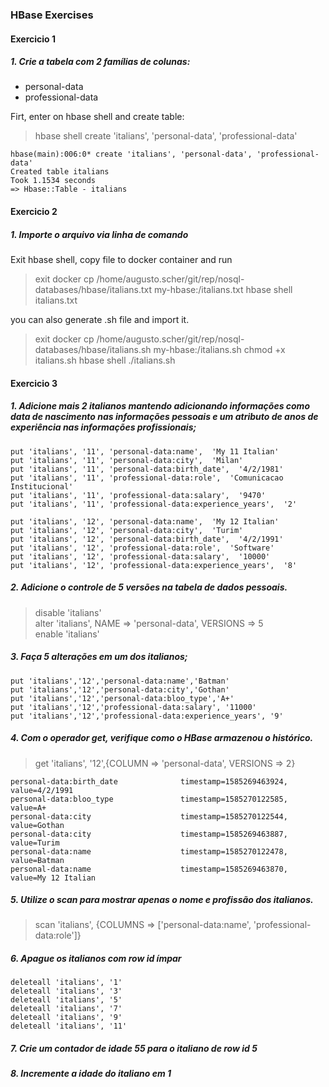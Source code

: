 ### HBase Exercises

#### Exercicio 1
##### 1. Crie a tabela com 2 famílias de colunas:
- personal-data  
- professional-data  

Firt, enter on hbase shell and create table:
> hbase shell
> create 'italians', 'personal-data', 'professional-data'

```
hbase(main):006:0* create 'italians', 'personal-data', 'professional-data'
Created table italians
Took 1.1534 seconds
=> Hbase::Table - italians
```

#### Exercicio 2
##### 1. Importe o arquivo via linha de comando
Exit hbase shell, copy file to docker container and run
> exit
> docker cp /home/augusto.scher/git/rep/nosql-databases/hbase/italians.txt my-hbase:/italians.txt
> hbase shell italians.txt

you can also generate .sh file and import it.
> exit
> docker cp /home/augusto.scher/git/rep/nosql-databases/hbase/italians.sh my-hbase:/italians.sh
> chmod +x italians.sh
> hbase shell ./italians.sh

#### Exercicio 3
##### 1. Adicione mais 2 italianos mantendo adicionando informações como data de nascimento nas informações pessoais e um atributo de anos de experiência nas informações profissionais;
``` 
put 'italians', '11', 'personal-data:name',  'My 11 Italian'
put 'italians', '11', 'personal-data:city',  'Milan'
put 'italians', '11', 'personal-data:birth_date',  '4/2/1981'
put 'italians', '11', 'professional-data:role',  'Comunicacao Institucional'
put 'italians', '11', 'professional-data:salary',  '9470'
put 'italians', '11', 'professional-data:experience_years',  '2'

put 'italians', '12', 'personal-data:name',  'My 12 Italian'
put 'italians', '12', 'personal-data:city',  'Turim'
put 'italians', '12', 'personal-data:birth_date',  '4/2/1991'
put 'italians', '12', 'professional-data:role',  'Software'
put 'italians', '12', 'professional-data:salary',  '10000'
put 'italians', '12', 'professional-data:experience_years',  '8'
``` 

##### 2. Adicione o controle de 5 versões na tabela de dados pessoais.
> disable 'italians'  
> alter 'italians', NAME => 'personal-data', VERSIONS => 5  
> enable 'italians'  

##### 3. Faça 5 alterações em um dos italianos;
```
put 'italians','12','personal-data:name','Batman'
put 'italians','12','personal-data:city','Gothan'
put 'italians','12','personal-data:bloo_type','A+'
put 'italians','12','professional-data:salary', '11000'
put 'italians','12','professional-data:experience_years', '9'
```

##### 4. Com o operador get, verifique como o HBase armazenou o histórico.
> get 'italians', '12',{COLUMN => 'personal-data', VERSIONS => 2}  

```
personal-data:birth_date              timestamp=1585269463924, value=4/2/1991                              
personal-data:bloo_type               timestamp=1585270122585, value=A+                                    
personal-data:city                    timestamp=1585270122544, value=Gothan                                
personal-data:city                    timestamp=1585269463887, value=Turim                                 
personal-data:name                    timestamp=1585270122478, value=Batman                                
personal-data:name                    timestamp=1585269463870, value=My 12 Italian 
```

##### 5. Utilize o scan para mostrar apenas o nome e profissão dos italianos.
> scan 'italians', {COLUMNS => ['personal-data:name', 'professional-data:role']}

##### 6. Apague os italianos com row id ímpar
```
deleteall 'italians', '1'
deleteall 'italians', '3'
deleteall 'italians', '5'
deleteall 'italians', '7'
deleteall 'italians', '9'
deleteall 'italians', '11'
```

##### 7. Crie um contador de idade 55 para o italiano de row id 5


##### 8. Incremente a idade do italiano em 1
